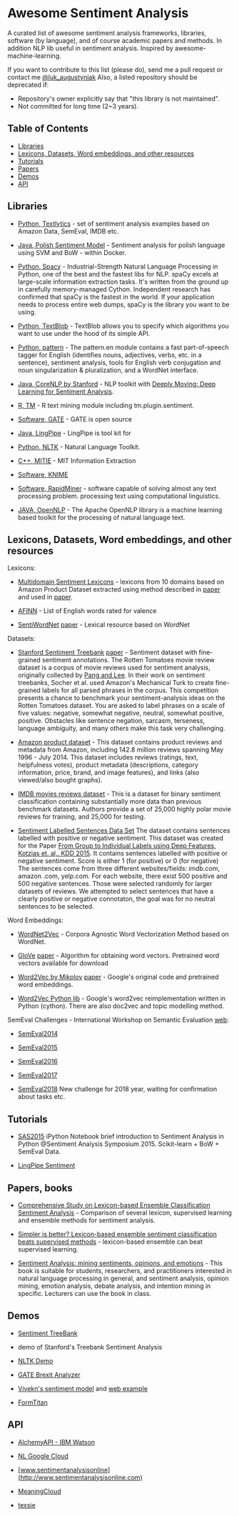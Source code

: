 # Awesome Sentiment Analysis

A curated list of awesome sentiment analysis frameworks, libraries, 
software (by language), and of course academic papers and methods. In 
addition NLP lib useful in sentiment analysis. Inspired by 
awesome-machine-learning.

If you want to contribute to this list (please do), send me a pull request or
 contact me [@luk_augustyniak](https://twitter.com/luk_augustyniak)
Also, a listed repository should be deprecated if:

* Repository's owner explicitly say that "this library is not maintained".
* Not committed for long time (2~3 years).

## Table of Contents

<!-- MarkdownTOC depth=4 -->

- [Libraries](#lib)
- [Lexicons, Datasets, Word embeddings, and other resources](#data)
- [Tutorials](#tuts)
- [Papers](#papers)
- [Demos](#demos)
- [API](#api)


<!-- /MarkdownTOC -->

<a name="lib" />

## Libraries

* [Python, Textlytics](https://github.com/laugustyniak/textlytics) - set of 
sentiment analysis examples based on Amazon Data, SemEval, IMDB etc.

* [Java, Polish Sentiment Model](https://github.com/riomus/polish-sentiment) - 
Sentiment analysis for polish language using SVM and BoW - within Docker.

* [Python, Spacy](https://spacy.io/) - Industrial-Strength Natural Language 
Processing in Python, one of the best and the fastest libs for NLP. spaCy 
excels at large-scale information extraction tasks. It's written from the 
ground up in carefully memory-managed Cython. Independent research has 
confirmed that spaCy is the fastest in the world. If your application needs 
to process entire web dumps, spaCy is the library you want to be using.

* [Python, TextBlob](https://textblob.readthedocs.io/en/dev/advanced_usage.html#sentiment-analyzers) - TextBlob allows you to specify which algorithms
 you want to use under the hood of its simple API.

* [Python, pattern](http://www.clips.ua.ac.be/pages/pattern-en#sentiment) - 
The pattern.en module contains a fast part-of-speech tagger for English 
(identifies nouns, adjectives, verbs, etc. in a sentence), sentiment 
analysis, tools for English verb conjugation and noun singularization & 
pluralization, and a WordNet interface. 

* [Java, CoreNLP by Stanford](http://stanfordnlp.github.io/CoreNLP/) - 
NLP toolkit with [Deeply Moving: Deep Learning for Sentiment Analysis](http://nlp.stanford.edu/sentiment/).

* [R, TM](http://cran.r-project.org/web/packages/tm/index) - R text mining 
module including tm.plugin.sentiment.

* [Software, GATE](https://gate.ac.uk/sentiment/) - GATE is open source 

* [Java, LingPipe](http://alias-i.com/lingpipe/) - LingPipe is tool kit for 

* [Python, NLTK](http://www.nltk.org) - Natural Language Toolkit.

* [C++, MITIE](https://github.com/mit-nlp/MITIE) - MIT Information Extraction

* [Software, KNIME](https://www.knime.org/blog/sentiment-analysis)

* [Software, RapidMiner](https://rapidminer.com/solutions/text-mining/) - 
software capable of solving almost any text processing problem.
processing text using computational linguistics.

* [JAVA, OpenNLP](https://opennlp.apache.org/) - The Apache OpenNLP library is 
a machine learning based toolkit for the processing of natural language text. 

<a name="data"/>

## Lexicons, Datasets, Word embeddings, and other resources

Lexicons:
* [Multidomain Sentiment Lexicons](https://github.com/laugustyniak/textlytics/tree/master/textlytics/data/lexicons) - lexicons
 from 10 domains based on Amazon Product Dataset extracted using method 
 described in [paper](https://www.cs.rpi.edu/~szymansk/papers/C3-ASONAM14.pdf) and used in [paper](http://www.mdpi.com/1099-4300/18/1/4).

* [AFINN](http://www2.imm.dtu.dk/pubdb/views/publication_details.php?id=6010) - List of English words rated for valence

* [SentiWordNet](http://sentiwordnet.isti.cnr.it/)
[paper](https://www.researchgate.net/publication/220746537_SentiWordNet_30_An_Enhanced_Lexical_Resource_for_Sentiment_Analysis_and_Opinion_Mining) - Lexical resource based on WordNet

Datasets:
* [Stanford Sentiment Treebank](http://nlp.stanford.edu/sentiment/code.html) 
[paper](http://nlp.stanford.edu/~socherr/EMNLP2013_RNTN.pdf) - Sentiment dataset with fine-grained sentiment 
annotations. The Rotten Tomatoes movie review dataset is a corpus of movie 
reviews used for sentiment analysis, originally collected by [Pang and Lee](https://arxiv.org/abs/cs/0506075). In their work on sentiment treebanks, 
Socher et al. used Amazon's Mechanical Turk to create fine-grained labels
 for all parsed phrases in the corpus. This competition presents a chance to
  benchmark your sentiment-analysis ideas on the Rotten Tomatoes dataset. 
  You are asked to label phrases on a scale of five values: negative, 
  somewhat negative, neutral, somewhat positive, positive. Obstacles like 
  sentence negation, sarcasm, terseness, language ambiguity, and many others
   make this task very challenging.

* [Amazon product dataset](http://jmcauley.ucsd.edu/data/amazon/) - This 
dataset contains product reviews and metadata from Amazon, including 142.8 
million reviews spanning May 1996 - July 2014. This dataset includes reviews
 (ratings, text, helpfulness votes), product metadata (descriptions, 
 category information, price, brand, and image features), and links (also 
 viewed/also bought graphs).
 
* [IMDB movies reviews dataset](http://ai.stanford.edu/~amaas/data/sentiment/) - This is a dataset for binary sentiment 
classification containing substantially more data than previous benchmark 
datasets. Authors provide a set of 25,000 highly polar movie reviews for 
training, and 25,000 for testing.

* [Sentiment Labelled Sentences Data Set](https://archive.ics.uci.edu/ml/datasets/Sentiment+Labelled+Sentences) The dataset contains sentences
 labelled with positive or negative sentiment. This dataset was created for 
 the Paper [From Group to Individual Labels using Deep Features, Kotzias et.
  al,. KDD 2015](http://mdenil.com/media/papers/2015-deep-multi-instance-learning.pdf). It contains sentences labelled with positive or negative 
  sentiment. Score is either 1 (for positive) or 0 (for negative)	
The sentences come from three different websites/fields: imdb.com, amazon
.com, yelp.com. For each website, there exist 500 positive and 500 negative sentences. Those were selected randomly for larger datasets of reviews. 
We attempted to select sentences that have a clearly positive or negative connotaton, the goal was for no neutral sentences to be selected. 

Word Embeddings:
* [WordNet2Vec](https://arxiv.org/pdf/1606.03335.pdf) - Corpora Agnostic Word Vectorization Method based on WordNet.

* [GloVe](http://nlp.stanford.edu/projects/glove/) [paper](http://nlp.stanford.edu/pubs/glove.pdf) - Algorithm for obtaining word vectors. Pretrained word vectors 
available for download

* [Word2Vec by Mikolov](https://code.google.com/archive/p/word2vec/) [paper](http://papers.nips.cc/paper/5021-distributed-representations-of-words-and-phrases-and-their-compositionality.pdf) - Google's original code and 
pretrained word embeddings. 

* [Word2Vec Python lib](https://github.com/RaRe-Technologies/gensim) - Google's
 word2vec reimplementation written in Python (cython). There are also doc2vec 
 and topic modelling method. 

SemEval Challenges - International Workshop on Semantic Evaluation [web](http://aclweb.org/aclwiki/index.php?title=SemEval_3):
* [SemEval2014](http://alt.qcri.org/semeval2014/index.php?id=tasks)

* [SemEval2015](http://alt.qcri.org/semeval2015/index.php?id=tasks)

* [SemEval2016](http://alt.qcri.org/semeval2016/index.php?id=tasks)

* [SemEval2017](http://alt.qcri.org/semeval2017/index.php?id=tasks)

* [SemEval2018](http://alt.qcri.org/semeval2018/) New challenge for 2018 
year, waiting for confirmation about tasks etc.

<a name="tuts" />

## Tutorials

* [SAS2015](https://github.com/laugustyniak/sas2015) iPython Notebook brief 
introduction to Sentiment Analysis in Python @Sentiment Analysis Symposium 2015. Scikit-learn + BoW + SemEval Data.

* [LingPipe Sentiment](http://alias-i.com/lingpipe/demos/tutorial/sentiment/read-me.html)

<a name="papers" />

## Papers, books

* [Comprehensive Study on Lexicon-based Ensemble Classification Sentiment 
Analysis](http://www.mdpi.com/1099-4300/18/1/4) - Comparison of several 
lexicon, supervised learning and ensemble methods for sentiment analysis. 

* [Simpler is better? Lexicon-based ensemble sentiment classification beats 
supervised methods](https://www.cs.rpi.edu/~szymansk/papers/C3-ASONAM14.pdf) - lexicon-based ensemble can beat supervised learning.

* [Sentiment Analysis: mining sentiments, opinions, and emotions](https://www.cs.uic.edu/~liub/FBS/sentiment-opinion-emotion-analysis.html) - This book is
 suitable for students, researchers, and practitioners interested in natural language processing in general, and sentiment analysis, opinion mining, emotion analysis, debate analysis, and intention mining in specific. Lecturers can use the book in class. 

<a name="demos" />

## Demos

* [Sentiment TreeBank](http://nlp.stanford.edu:8080/sentiment/rntnDemo.html) 
- demo of Stanford's Treebank Sentiment Analysis

* [NLTK Demo](http://text-processing.com/demo/sentiment/)

* [GATE Brexit Analyzer](https://cloud.gate.ac.uk/shopfront/displayItem/29)

* [Vivekn's sentiment model](https://github.com/vivekn/sentiment/) and [web 
example](http://sentiment.vivekn.com/)

* [FormTitan](https://prediction.formtitan.com/sentiment-analysis)

<a name="api" />

## API

* [AlchemyAPI - IBM Watson](https://www.ibm.com/watson/developercloud/)

* [NL Google Cloud](https://cloud.google.com/natural-language/)

* [www.sentimentanalysisonline](http://www.sentimentanalysisonline.com)

* [MeaningCloud](https://www.meaningcloud.com/products/sentiment-analysis)

* [texsie](http://texsie.stride.ai)